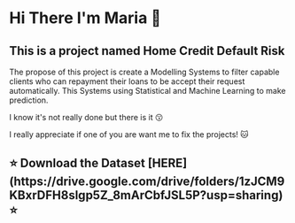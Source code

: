 <h1> Hi There I'm Maria 👋 </h1>

<h2> This is a project named Home Credit Default Risk </h2>
<p> The propose of this project is create a Modelling Systems to filter capable clients who can repayment their loans to be accept their request automatically. This Systems using Statistical and Machine Learning to make prediction. </p>

  <p> I know it's not really done but there is it 😗</p>
  <p> I really appreciate if one of you are want me to fix the projects! 🐱 </p>

<h2> ⭐ Download the Dataset [HERE](https://drive.google.com/drive/folders/1zJCM9KBxrDFH8slgp5Z_8mArCbfJSL5P?usp=sharing) ⭐</h2>
